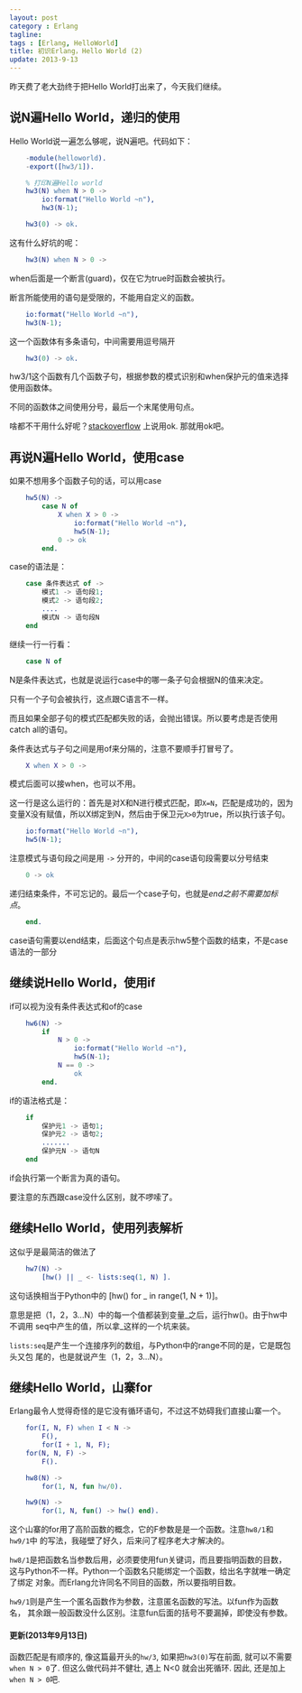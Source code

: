 ```yaml
---
layout: post
category : Erlang
tagline:
tags : [Erlang, HelloWorld]
title: 初识Erlang，Hello World (2)
update: 2013-9-13
---
```


昨天费了老大劲终于把Hello World打出来了，今天我们继续。

## 说N遍Hello World，递归的使用

Hello World说一遍怎么够呢，说N遍吧。代码如下：

```erlang
    -module(helloworld).
    -export([hw3/1]).

    % 打印N遍Hello world
    hw3(N) when N > 0 ->
        io:format("Hello World ~n"),
        hw3(N-1);

    hw3(0) -> ok.
```

这有什么好坑的呢：

```erlang
    hw3(N) when N > 0 ->
```

when后面是一个断言(guard)，仅在它为true时函数会被执行。

断言所能使用的语句是受限的，不能用自定义的函数。

```erlang
    io:format("Hello World ~n"),
    hw3(N-1);
```

这一个函数体有多条语句，中间需要用逗号隔开

```erlang
    hw3(0) -> ok.
```

hw3/1这个函数有几个函数子句，根据参数的模式识别和when保护元的值来选择使用函数体。

不同的函数体之间使用分号，最后一个末尾使用句点。

啥都不干用什么好呢？[stackoverflow](http://stackoverflow.com/questions/1126755/in-erlang-is-there-a-way-to-create-an-empty-function)
上说用ok. 那就用ok吧。

## 再说N遍Hello World，使用case

如果不想用多个函数子句的话，可以用case

```erlang
    hw5(N) ->
        case N of
            X when X > 0 ->
                io:format("Hello World ~n"),
                hw5(N-1);
            0 -> ok
        end.
```

case的语法是：

```erlang
    case 条件表达式 of ->
        模式1 -> 语句段1;
        模式2 -> 语句段2;
        ....
        模式N -> 语句段N
    end
```

继续一行一行看：

```erlang
    case N of
```

N是条件表达式，也就是说运行case中的哪一条子句会根据N的值来决定。

只有一个子句会被执行，这点跟C语言不一样。

而且如果全部子句的模式匹配都失败的话，会抛出错误。所以要考虑是否使用catch all的语句。

条件表达式与子句之间是用of来分隔的，注意不要顺手打冒号了。

```erlang
    X when X > 0 ->
```

模式后面可以接when，也可以不用。

这一行是这么运行的：首先是对X和N进行模式匹配，即`X=N`，匹配是成功的，因为
变量X没有赋值，所以X绑定到N，然后由于保卫元`X>0`为true，所以执行该子句。

```erlang
    io:format("Hello World ~n"),
    hw5(N-1);
```

注意模式与语句段之间是用 `->` 分开的，中间的case语句段需要以分号结束

```erlang
    0 -> ok
```

递归结束条件，不可忘记的。最后一个case子句，也就是*end之前不需要加标点*。

```erlang
    end.
```

case语句需要以end结束，后面这个句点是表示hw5整个函数的结束，不是case语法的一部分


## 继续说Hello World，使用if

if可以视为没有条件表达式和of的case

```erlang
    hw6(N) ->
        if
            N > 0 ->
                io:format("Hello World ~n"),
                hw5(N-1);
            N == 0 ->
                ok
        end.
```

if的语法格式是：

```erlang
    if
        保护元1 -> 语句1;
        保护元2 -> 语句2;
        .......
        保护元N -> 语句N
    end
```

if会执行第一个断言为真的语句。

要注意的东西跟case没什么区别，就不啰嗦了。


## 继续Hello World，使用列表解析

这似乎是最简洁的做法了

```erlang
    hw7(N) ->
        [hw() || _ <- lists:seq(1, N) ].
```

这句话换相当于Python中的 [hw() for _ in range(1, N + 1)]。

意思是把（1，2，3...N）中的每一个值都装到变量_之后，运行hw()。由于hw中不调用
seq中产生的值，所以拿_这样的一个坑来装。

`lists:seq`是产生一个连接序列的数组，与Python中的range不同的是，它是既包头又包
尾的，也是就说产生（1，2，3...N）。


## 继续Hello World，山寨for

Erlang最令人觉得奇怪的是它没有循环语句，不过这不妨碍我们直接山寨一个。

```erlang
    for(I, N, F) when I < N ->
        F(),
        for(I + 1, N, F);
    for(N, N, F) ->
        F().

    hw8(N) ->
        for(1, N, fun hw/0).

    hw9(N) ->
        for(1, N, fun() -> hw() end).
```

这个山寨的for用了高阶函数的概念，它的F参数是是一个函数。注意`hw8/1`和`hw9/1`中
的写法，我碰壁了好久，后来问了程序老大才解决的。

`hw8/1`是把函数名当参数后用，必须要使用fun关键词，而且要指明函数的目数，
这与Python不一样。Python一个函数名只能绑定一个函数，给出名字就唯一确定了绑定
对象。而Erlang允许同名不同目的函数，所以要指明目数。

`hw9/1`则是产生一个匿名函数作为参数，注意匿名函数的写法。以fun作为函数名，
其余跟一般函数没什么区别。注意fun后面的括号不要漏掉，即使没有参数。

#### 更新(2013年9月13日)

函数匹配是有顺序的, 像这篇最开头的`hw/3`, 如果把`hw3(0)`写在前面,
就可以不需要`when N > 0`了. 但这么做代码并不健壮, 遇上 N<0 就会出死循环.
因此, 还是加上`when N > 0`吧.





